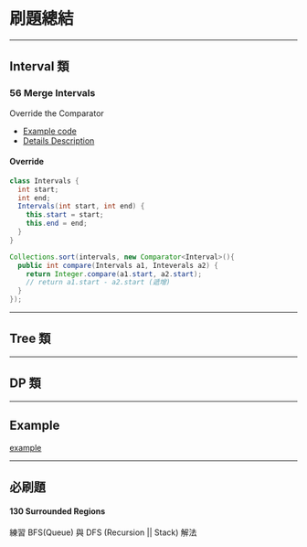 # 刷題總結


***

## Interval 類

### 56 Merge Intervals
Override the Comparator

- [Example code](../056_Merge_Intervals/Iteration_Comparator.java)
- [Details Description](../056_Merge_Intervals/)

#### Override
```java
class Intervals {
  int start;
  int end;
  Intervals(int start, int end) {
    this.start = start;
    this.end = end;
  }
}

Collections.sort(intervals, new Comparator<Interval>(){
  public int compare(Intervals a1, Inteverals a2) {
    return Integer.compare(a1.start, a2.start);
    // return a1.start - a2.start (遞增)
  }
});
```

***

## Tree 類


***

## DP 類



***

## Example
[example](./example.java)



***
## 必刷題

#### 130 Surrounded Regions
練習 BFS(Queue) 與 DFS (Recursion || Stack) 解法

